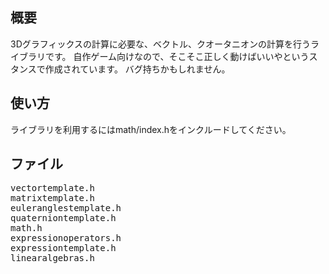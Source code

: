 <h2>概要</h2>
3Dグラフィックスの計算に必要な、ベクトル、クオータニオンの計算を行うライブラリです。
自作ゲーム向けなので、そこそこ正しく動けばいいやというスタンスで作成されています。
バグ持ちかもしれません。

<h2>使い方</h2>
ライブラリを利用するにはmath/index.hをインクルードしてください。

<h2>ファイル</h2>
<pre>
vectortemplate.h
matrixtemplate.h
euleranglestemplate.h
quaterniontemplate.h
math.h
expressionoperators.h
expressiontemplate.h
linearalgebras.h
</pre>

